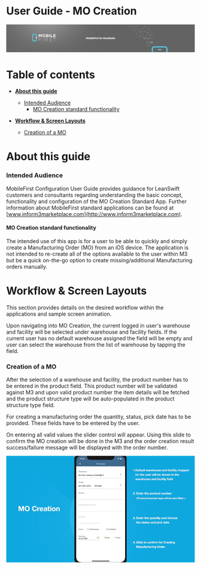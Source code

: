 # User Guide - MO Creation

<img src="../../../images/banner-mobilefirst-cloudsuite.jpg" alt="banner" style="zoom:100%;" />



# Table of contents

- **[About this guide](#about-this-guide)**

  - [Intended Audience](#intended-audience)
    - [MO Creation standard functionality](#std-func)

- **[Workflow & Screen Layouts](#tech-details)**
  - [Creation of a MO](#mo-creation)







# <a name="about-this-guide"></a>About this guide

### <a name="intended-audience"></a>Intended Audience

MobileFirst Configuration User Guide provides guidance for LeanSwift customers and consultants regarding understanding the basic concept, functionality and configuration of the MO Creation Standard App. Further information about MobileFirst standard applications can be found at [www.inform3marketplace.com](http://www.inform3marketplace.com).  



#### **<a name="std-func"></a>MO Creation standard functionality**

The intended use of this app is for a user to be able to quickly and simply create a Manufacturing Order (MO) from an iOS device. The application is not intended to re-create all of the options available to the user within M3 but be a quick on-the-go option to create missing/additional Manufacturing orders manually.

# <a name="tech-details"></a>Workflow & Screen Layouts

This section provides details on the desired workflow within the applications and sample screen animation.

Upon navigating into MO Creation, the current logged in user's warehouse and facility will be selected under warehouse and facility fields. If the current user has no default warehouse assigned the field will be empty and user can select the warehouse from the list of warehouse by tapping the field.

### <a name="mo-creation"></a>Creation of a MO

After the selection of a warehouse and facility, the product number has to be entered in the product field. This product number will be validated against M3 and upon valid product number the item details will be fetched and the product structure type will be auto-populated in the product structure type field.

For creating a manufacturing order the quantity, status, pick date has to be provided. These fields have to be entered by the user.

On entering all valid values the slider control will appear. Using this slide to confirm the MO creation will be done in the M3 and the order creation result success/failure message will be displayed with the order number.



![MOCreation](../images/MOC/1.gif)
